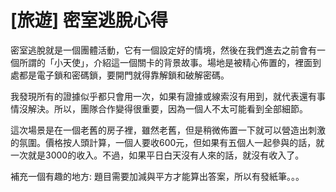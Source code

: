# [旅遊] 密室逃脫心得


<!--more-->
密室逃脫就是一個團體活動，它有一個設定好的情境，然後在我們進去之前會有一個所謂的「小天使」，介紹這一個關卡的背景故事。場地是被精心佈置的，裡面到處都是電子鎖和密碼鎖，要開門就得靠解鎖和破解密碼。

我發現所有的證據似乎都只會用一次，如果有證據或線索沒有用到，就代表還有事情沒解決。所以，團隊合作變得很重要，因為一個人不太可能看到全部細節。

這次場景是在一個老舊的房子裡，雖然老舊，但是稍微佈置一下就可以營造出刺激的氛圍。價格按人頭計算，一個人要收600元，但如果有五個人一起參與的話，就一次就是3000的收入。不過，如果平日白天沒有人來的話，就沒有收入了。

補充一個有趣的地方: 題目需要加減與平方才能算出答案，所以有發紙筆。。。
